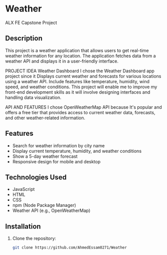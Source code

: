 # Weather

ALX FE Capstone Project

## Description

This project is a weather application that allows users to get real-time weather information for any location. The application fetches data from a weather API and displays it in a user-friendly interface.

PROJECT IDEA
Weather Dashboard
I chose the Weather Dashboard app project since it Displays current weather and forecasts for various locations using a weather API. Include features like temperature, humidity, wind speed, and weather conditions. This project will enable me to improve my front-end development skills as it will involve designing interfaces and handling data visualization.

API AND FEATURES
I chose OpenWeatherMap API because It's popular and offers a free tier that provides access to current weather data, forecasts, and other weather-related information.


## Features

- Search for weather information by city name
- Display current temperature, humidity, and weather conditions
- Show a 5-day weather forecast
- Responsive design for mobile and desktop

## Technologies Used

- JavaScript
- HTML
- CSS
- npm (Node Package Manager)
- Weather API (e.g., OpenWeatherMap)

## Installation

1. Clone the repository:
   ```bash
   git clone https://github.com/AhmedEssam0271/Weather
